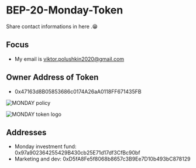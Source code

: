 # BEP-20-Monday-Token

Share contact informations in here .😁

## Focus

* My email is viktor.polushkin2020@gmail.com

## Owner Address of Token 

* 0x47163d8B05853686c0174A26aA0118FF671435FB

![MONDAY policy](https://user-images.githubusercontent.com/81155918/119670908-f8b9a600-be41-11eb-9cd9-161edbdeedbe.jpeg)

![MONDAY token logo](https://user-images.githubusercontent.com/81155918/119670941-feaf8700-be41-11eb-980b-32b90e33e727.jpeg)

## Addresses

* Monday investment fund: 0x97a902364255429B430cb25E71d17df3CfBc90bf
* Marketing and dev: 0xD5fA8Fe5f8068b8657c3B9Ee7D10b493bC878129

